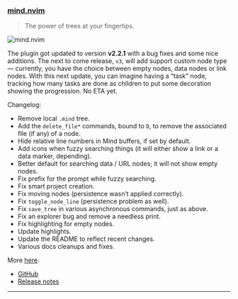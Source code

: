 <h3 id="update-mind.nvim">
    <a href="#update-mind.nvim">
        <span class="icon-text">
            <span class="icon">
                <i class="fa-solid fa-book"></i>
            </span>
            <span>mind.nvim</span>
        </span>
    </a>
</h3>

> The power of trees at your fingertips.

![mind.nvim](https://user-images.githubusercontent.com/506592/185793543-e12baf93-8329-4e3b-96d2-da38547691ee.png)

The plugin got updated to version **v2.2.1** with a bug fixes and some nice additions. The next to come release, `v3`,
will add support custom node type — currently, you have the choice between empty nodes, data nodes or link nodes. With
this next update, you can imagine having a “task” node, tracking how many tasks are done as children to put some
decoration showing the progression. No ETA yet.

Changelog:

- Remove local `.mind` tree.
- Add the `delete_file*` commands, bound to `D`, to remove the associated file (if any) of a node.
- Hide relative line numbers in Mind buffers, if set by default.
- Add icons when fuzzy searching things (it will either show a link or a
  data marker, depending).
- Better default for searching data / URL nodes; it will not show empty
  nodes.
- Fix prefix for the prompt while fuzzy searching.
- Fix smart project creation.
- Fix moving nodes (persistence wasn’t applied correctly).
- Fix `toggle_node_line` (persistence problem as well).
- Fix `save_tree` in various asynchronous commands, just as above.
- Fix an explorer bug and remove a needless print.
- Fix highlighting for empty nodes.
- Update highlights.
- Update the README to reflect recent changes.
- Various docs cleanups and fixes.

More [here](https://github.com/phaazon/mind.nvim/releases/tag/v2.2.1).

- [GitHub](https://github.com/phaazon/mind.nvim)
- [Release notes](https://github.com/phaazon/mind.nvim/releases/tag/v2.2.1)

---
